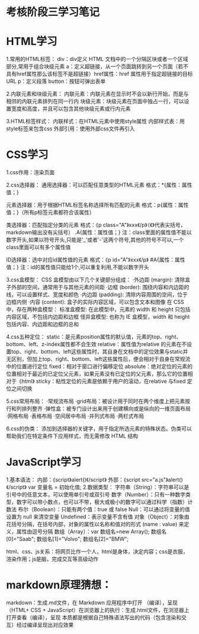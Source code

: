 **考核阶段三学习笔记**
================
HTML学习
=======
1.常用的HTML标签：
div：div定义 HTML 文档中的一个分隔区块或者一个区域部分,常用于组合块级元素
a：定义超链接，从一个页面跳转到另一个页面（若不具有href属性那么该标签不是超链接）href属性：href 属性用于指定超链接的目标 URL
p：定义段落
button：按钮可弹出表单

2.内联元素和块级元素：
内联元素：内联元素在显示时不会以新行开始，而是与相邻的内联元素排列在同一行内
块级元素：块级元素在页面中独占一行，可以设置宽度和高度，并且可以包含其他块级元素或行内元素

3.HTML标签样式：
内联样式：在HTML元素中使用style属性
内部样式表：用style标签来包含css
外部引用：使用外部css文件再引入


CSS学习
=====
1.css作用：渲染页面

2.css选择器：
通用选择器：可以匹配任意类型的HTML元素
格式：*{属性：属性值；}

元素选择器：用于根据HTML标签名称选择所有匹配的元素
格式：p{属性：属性值；}（所有p标签元素都符合该属性）

类选择器：匹配指定分类的元素
格式：《p class="A"》xxx《/p》（《》代表尖括号，markdown输出没有尖括号）
.A{属性：属性值；}
注：class里面的属性值不能以数字开头,如果以符号开头,只能是'_'或者'-'这两个符号,其他的符号不可以,一个class里面可以有多个属性值

ID选择器：选中对应id属性值的元素
格式：《p id="A"》xxx《/p》
#A{属性：属性值；}
注：id的属性值只能给1个,可以重复利用,不能以数字开头

3.css盒模型：
CSS 盒模型由以下几个关键部分组成：
·外边距 (margin): 清除盒子外部的空间，通常用于与其他元素的间距
·边框 (border): 围绕内容和内边距的线，可以设置样式、宽度和颜色
·内边距 (padding): 清除内容周围的空间，位于边框内侧
·内容 (content): 盒子的实际内容区域，可以包含文本和图像
在 CSS 中，存在两种盒模型：
标准盒模型: 在此模型中，元素的 width 和 height 只包括内容区域，不包括内边距和边框
怪异盒模型: 也称为 IE 盒模型，width 和 height 包括内容、内边距和边框的总和

4.css五种定位：
static：是元素position属性的默认值，元素的top、right、bottom、left、z-index属性都不会生效
relative：属性值为relative 的元素在不设置top、right、bottom、left这些属性时，其自身在文档中的定位效果与static并无区别，但加上top、right、bottom、left这些属性后，便会相对于自身在常规流中的位置进行定位
fixed：相对于窗口进行偏移定位
absolute：绝对定位的元素的位置相对于最近的已定位父元素，如果元素没有已定位的父元素，那么它的位置相对于《html》
sticky：粘性定位的元素是依赖于用户的滚动，在relative 与fixed 定位之间切换

5.css常用布局：
·常规流布局
·grid布局：被设计用于同时在两个维度上把元素按行和列排列整齐
·弹性盒：被专门设计出来用于创建横向或是纵向的一维页面布局
·网格布局
·表格布局
·空间居中布局
·并列式布局
·两栏式布局

6.css的伪类：
添加到选择器的关键字，用于指定所选元素的特殊状态。伪类可以帮助我们在特定条件下应用样式，而无需修改 HTML 结构


JavaScript学习
=========
1.基本语法：
内部：《script》alert()《/script》
外部：《script src="a.js"》alert()《/script》
 var 变量名 = 初始化值;
 2.数据类型：
 字符串（String）：字符串可以是引号中的任意文本，可以使用单引号或双引号
数字（Number）：只有一种数字类型，数字可以带小数点，也可以不带，极大或极小的数字可以通过科学（指数）计数法
布尔（Boolean）：只能有两个值：true 或 false
Null：可以通过将变量的值设置为 null 来清空变量
Undefined：表示变量不含有值
对象（Object）：对象由花括号分隔，在括号内部，对象的属性以名称和值对的形式 (name : value) 来定义，属性由逗号分隔
数组（Array）：var 数组名=new Array();
                          数组名[0]="Saab";
                          数组名[1]="Volvo";
                          数组名[2]="BMW";


html、css、js关系：将网页比作一个人，html是身体，决定内容；css是衣服，渲染作用；js是脑，完成交互等高级动作


markdown原理猜想：
=============
markdown：生成.md文件，在 Markdown 应用程序中打开 （编译），呈现
（HTML+ CSS + JavaScript）在浏览器上的执行：生成.html文件，在浏览器上打开查看（编译），呈现
本质都是根据自己特殊语法写出的代码（包含渲染和交互）经过编译呈现出对应效果